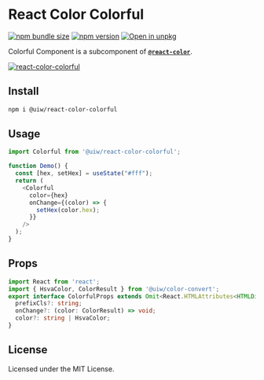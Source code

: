 React Color Colorful
===

[![npm bundle size](https://img.shields.io/bundlephobia/minzip/@uiw/react-color-colorful)](https://bundlephobia.com/package/@uiw/react-color-colorful) [![npm version](https://img.shields.io/npm/v/@uiw/react-color-colorful.svg)](https://www.npmjs.com/package/@uiw/react-color-colorful) [![Open in unpkg](https://img.shields.io/badge/Open%20in-unpkg-blue)](https://uiwjs.github.io/npm-unpkg/#/pkg/@uiw/react-color-colorful/file/README.md)

Colorful Component is a subcomponent of [**`@react-color`**](https://uiwjs.github.io/react-color).

[![react-color-colorful](https://user-images.githubusercontent.com/1680273/125949419-cdcac5cb-f5a9-47af-956f-4056630503c9.png)](https://uiwjs.github.io/react-color/#/colorful)

## Install

```bash
npm i @uiw/react-color-colorful
```

## Usage

```js
import Colorful from '@uiw/react-color-colorful';

function Demo() {
  const [hex, setHex] = useState("#fff");
  return (
    <Colorful
      color={hex}
      onChange={(color) => {
        setHex(color.hex);
      }}
    />
  );
}
```

## Props

```ts
import React from 'react';
import { HsvaColor, ColorResult } from '@uiw/color-convert';
export interface ColorfulProps extends Omit<React.HTMLAttributes<HTMLDivElement>, 'onChange' | 'color'> {
  prefixCls?: string;
  onChange?: (color: ColorResult) => void;
  color?: string | HsvaColor;
}
```

<!--footer-dividing-->

## License

Licensed under the MIT License.
